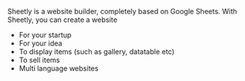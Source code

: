 Sheetly is a website builder, completely based on Google Sheets. With Sheetly, you can create a website

- For your startup
- For your idea
- To display items (such as gallery, datatable etc)
- To sell items
- Multi language websites

